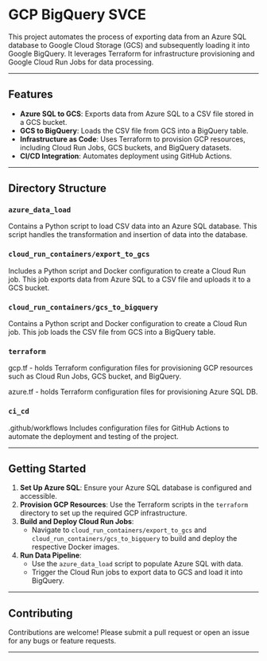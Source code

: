 # GCP BigQuery SVCE

This project automates the process of exporting data from an Azure SQL database to Google Cloud Storage (GCS) and subsequently loading it into Google BigQuery. It leverages Terraform for infrastructure provisioning and Google Cloud Run Jobs for data processing.

---

## Features

- **Azure SQL to GCS**: Exports data from Azure SQL to a CSV file stored in a GCS bucket.
- **GCS to BigQuery**: Loads the CSV file from GCS into a BigQuery table.
- **Infrastructure as Code**: Uses Terraform to provision GCP resources, including Cloud Run Jobs, GCS buckets, and BigQuery datasets.
- **CI/CD Integration**: Automates deployment using GitHub Actions.

---

## Directory Structure

### `azure_data_load`
Contains a Python script to load CSV data into an Azure SQL database. This script handles the transformation and insertion of data into the database.

### `cloud_run_containers/export_to_gcs`
Includes a Python script and Docker configuration to create a Cloud Run job. This job exports data from Azure SQL to a CSV file and uploads it to a GCS bucket.

### `cloud_run_containers/gcs_to_bigquery`
Contains a Python script and Docker configuration to create a Cloud Run job. This job loads the CSV file from GCS into a BigQuery table.

### `terraform`
gcp.tf - holds Terraform configuration files for provisioning GCP resources such as Cloud Run Jobs, GCS bucket, and BigQuery.

azure.tf - holds Terraform configuration files for provisioning Azure SQL DB.

### `ci_cd`
.github/workflows Includes configuration files for GitHub Actions to automate the deployment and testing of the project.

---

## Getting Started

1. **Set Up Azure SQL**: Ensure your Azure SQL database is configured and accessible.
2. **Provision GCP Resources**: Use the Terraform scripts in the `terraform` directory to set up the required GCP infrastructure.
3. **Build and Deploy Cloud Run Jobs**:
   - Navigate to `cloud_run_containers/export_to_gcs` and `cloud_run_containers/gcs_to_bigquery` to build and deploy the respective Docker images.
4. **Run Data Pipeline**:
   - Use the `azure_data_load` script to populate Azure SQL with data.
   - Trigger the Cloud Run jobs to export data to GCS and load it into BigQuery.

---

## Contributing

Contributions are welcome! Please submit a pull request or open an issue for any bugs or feature requests.

---